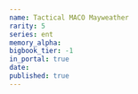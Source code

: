 ```yaml
---
name: Tactical MACO Mayweather
rarity: 5
series: ent
memory_alpha:
bigbook_tier: -1
in_portal: true
date:
published: true
---
```



